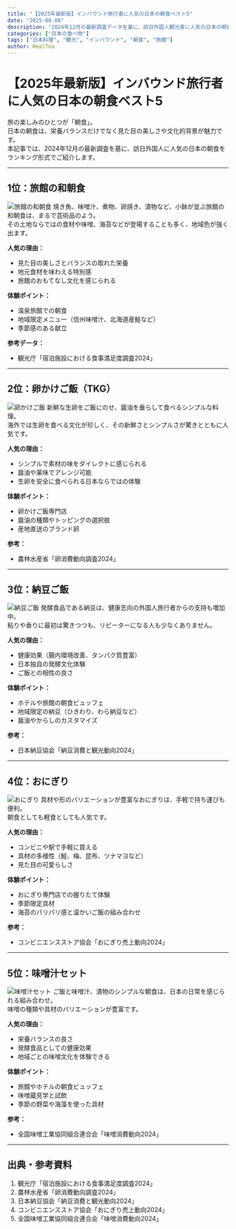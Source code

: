 ```yaml
---
title: "【2025年最新版】インバウンド旅行者に人気の日本の朝食ベスト5"
date: "2025-08-08"
description: "2024年12月の最新調査データを基に、訪日外国人観光客に人気の日本の朝食をランキング形式で紹介。旅館の和朝食から卵かけご飯、納豆まで、日本ならではの朝の味を深掘り。"
categories: ["日本の食べ物"]
tags: ["日本料理", "観光", "インバウンド", "朝食", "旅館"]
author: HealTea
---
```


# 【2025年最新版】インバウンド旅行者に人気の日本の朝食ベスト5

旅の楽しみのひとつが「朝食」。  
日本の朝食は、栄養バランスだけでなく見た目の美しさや文化的背景が魅力です。  
本記事では、2024年12月の最新調査を基に、訪日外国人に人気の日本の朝食をランキング形式でご紹介します。

---

## 1位：旅館の和朝食

![旅館の和朝食](/images/ryokan-breakfast.jpg)
焼き魚、味噌汁、煮物、卵焼き、漬物など、小鉢が並ぶ旅館の和朝食は、まるで芸術品のよう。  
その土地ならではの食材や味噌、海苔などが登場することも多く、地域色が強く出ます。

**人気の理由：**
* 見た目の美しさとバランスの取れた栄養
* 地元食材を味わえる特別感
* 旅館のおもてなし文化を感じられる

**体験ポイント：**
* 温泉旅館での朝食
* 地域限定メニュー（信州味噌汁、北海道産鮭など）
* 季節感のある献立

**参考データ：**
* 観光庁「宿泊施設における食事満足度調査2024」

---

## 2位：卵かけご飯（TKG）

![卵かけご飯](/images/tamagokakegohan.jpg)
新鮮な生卵をご飯にのせ、醤油を垂らして食べるシンプルな料理。  
海外では生卵を食べる文化が珍しく、その新鮮さとシンプルさが驚きとともに人気です。

**人気の理由：**
* シンプルで素材の味をダイレクトに感じられる
* 醤油や薬味でアレンジ可能
* 生卵を安全に食べられる日本ならではの体験

**体験ポイント：**
* 卵かけご飯専門店
* 醤油の種類やトッピングの選択肢
* 産地直送のブランド卵

**参考：**
* 農林水産省「卵消費動向調査2024」

---

## 3位：納豆ご飯

![納豆ご飯](/images/natto-gohan.jpg)
発酵食品である納豆は、健康志向の外国人旅行者からの支持も増加中。  
粘りや香りに最初は驚きつつも、リピーターになる人も少なくありません。

**人気の理由：**
* 健康効果（腸内環境改善、タンパク質豊富）
* 日本独自の発酵文化体験
* ご飯との相性の良さ

**体験ポイント：**
* ホテルや旅館の朝食ビュッフェ
* 地域限定の納豆（ひきわり、わら納豆など）
* 醤油やからしのカスタマイズ

**参考：**
* 日本納豆協会「納豆消費と観光動向2024」

---

## 4位：おにぎり

![おにぎり](/images/onigiri.jpg)
具材や形のバリエーションが豊富なおにぎりは、手軽で持ち運びも便利。  
朝食としても軽食としても人気です。

**人気の理由：**
* コンビニや駅で手軽に買える
* 具材の多様性（鮭、梅、昆布、ツナマヨなど）
* 見た目の可愛らしさ

**体験ポイント：**
* おにぎり専門店での握りたて体験
* 季節限定具材
* 海苔のパリパリ感と温かいご飯の組み合わせ

**参考：**
* コンビニエンスストア協会「おにぎり売上動向2024」

---

## 5位：味噌汁セット

![味噌汁セット](/images/miso-soup-breakfast.jpg)
ご飯と味噌汁、漬物のシンプルな朝食は、日本の日常を感じられる組み合わせ。  
味噌の種類や具材のバリエーションが豊富です。

**人気の理由：**
* 栄養バランスの良さ
* 発酵食品としての健康効果
* 地域ごとの味噌文化を体験できる

**体験ポイント：**
* 旅館やホテルの朝食ビュッフェ
* 味噌蔵見学と試飲
* 季節の野菜や海藻を使った具材

**参考：**
* 全国味噌工業協同組合連合会「味噌消費動向2024」

---

## 出典・参考資料

1. 観光庁「宿泊施設における食事満足度調査2024」
2. 農林水産省「卵消費動向調査2024」
3. 日本納豆協会「納豆消費と観光動向2024」
4. コンビニエンスストア協会「おにぎり売上動向2024」
5. 全国味噌工業協同組合連合会「味噌消費動向2024」
